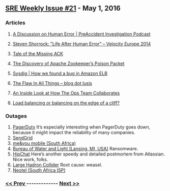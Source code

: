 ## [SRE Weekly Issue #21](https://sreweekly.com/sre-weekly-issue-21/) - May 1, 2016
### Articles

1. [A Discussion on Human Error | PreAccident Investigation Podcast](http://preaccidentpodcast.podbean.com/e/papod-66-a-discussion-on-human-error/)

    
1. [Steven Shorrock: "Life After Human Error" – Velocity Europe 2014](https://m.youtube.com/watch?v=STU3Or6ZU60&feature=youtu.be)

    
1. [Tale of the Missing ACK](https://community.secondlife.com/t5/Tools-and-Technology/Tale-of-the-Missing-ACK/ba-p/3005817)

    
1. [The Discovery of Apache Zookeeper’s Poison Packet](https://www.pagerduty.com/blog/the-discovery-of-apache-zookeepers-poison-packet/)

    
1. [Sysdig | How we found a bug in Amazon ELB](https://sysdig.com/blog/amazon-elb-bug/)

    
1. [The Flaw In All Things – blog dot lusis](http://lusis.github.com/blog/2016/04/28/the-flaw-in-all-things/)

    
1. [An Inside Look at How The Ops Team Collaborates](https://community.secondlife.com/t5/Tools-and-Technology/An-Inside-Look-at-How-The-Ops-Team-Collaborates/ba-p/2828482)

    
1. [Load balancing or balancing on the edge of a cliff?](https://blog.init.ai/load-balancing-or-balancing-on-the-edge-of-a-cliff-52f4d90a669#.6sk1n0ola)

    
### Outages

1. [PagerDuty](https://status.pagerduty.com/incidents/m96yxtmck2rr)
    It’s especially interesting when PagerDuty goes down, because it might impact the reliability of many companies.
1. [SendGrid](http://status.sendgrid.com/incidents/g712gnsszb26)
1. [me&you mobile (South Africa)](http://mybroadband.co.za/news/cellular/163048-massive-cellphone-network-outage-hits-meyou-mobile-in-south-africa.html)
1. [Bureau of Water and Light (Lansing, MI, USA)](http://wlns.com/2016/04/25/bwl-network-infected-by-ransomware-phishing-virus/)
    Ransomware.
1. [HipChat](https://blog.hipchat.com/2016/04/29/update-login-issues/)
    Here’s another speedy and detailed postmortem from Atlassian.  Nice work, folks.
1. [Large Hadron Collider](http://www.popularmechanics.com/technology/a20618/large-hadron-collider-stalled-by-weasel/)
    Root cause: weasel.
1. [Neotel (South Africa ISP)](http://mybroadband.co.za/news/wireless/163202-neotel-lte-network-outage-hits-broadband-subscribers.html)

### [ << Prev ](sreweekly-20.md) ------------- [ Next >> ](sreweekly-22.md)